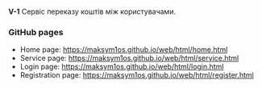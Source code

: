 **V-1**
Сервіс переказу коштів між користувачами.
### GitHub pages 
* Home page: https://maksym1os.github.io/web/html/home.html
* Service page: https://maksym1os.github.io/web/html/service.html
* Login page: https://maksym1os.github.io/web/html/login.html
* Registration page: https://maksym1os.github.io/web/html/register.html
